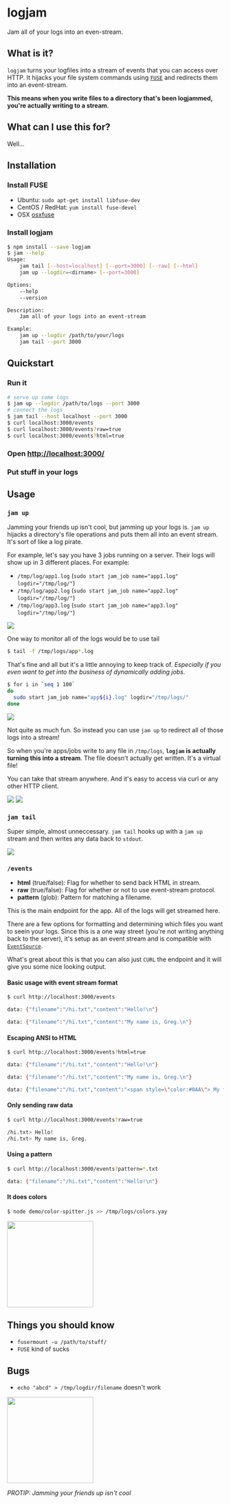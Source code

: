# logjam
Jam all of your logs into an even-stream.

*<gif goes here>*

## What is it?
`logjam` turns your logfiles into a stream of events that you can access
over HTTP. It hijacks your file system commands using [`FUSE`](http://fuse.sourceforge.net/)
and redirects them into an event-stream.

__This means when you write files to a directory that's been logjammed, you're
actually writing to a stream__.

## What can I use this for?
Well...

## Installation
### Install FUSE
- Ubuntu: `sudo apt-get install libfuse-dev`
- CentOS / RedHat: `yum install fuse-devel`
- OSX [osxfuse](http://osxfuse.github.com/)

### Install logjam
```bash
$ npm install --save logjam
$ jam --help
Usage:
    jam tail [--host=localhost] [--port=3000] [--raw] [--html]
    jam up --logdir=<dirname> [--port=3000]

Options:
    --help
    --version

Description:
    Jam all of your logs into an event-stream

Example:
    jam up --logdir /path/to/your/logs
    jam tail --port 3000
```

## Quickstart
### Run it
```bash
# serve up some logs
$ jam up --logdir /path/to/logs --port 3000
# connect the logs
$ jam tail --host localhost --port 3000
$ curl localhost:3000/events
$ curl localhost:3000/events?raw=true
$ curl localhost:3000/events?html=true
```

### Open [http://localhost:3000/](http://localhost:3000/)
*<picture goes here>*

### Put stuff in your logs
*<picture goes here>*


## Usage
### `jam up`
Jamming your friends up isn't cool, but jamming up your logs is. `jam up`
hijacks a directory's file operations and puts them all into an event stream.
It's sort of like a log pirate.

For example, let's say you have 3 jobs running on a server. Their logs will
show up in 3 different places. For example:

- `/tmp/log/app1.log` (`sudo start jam_job name="app1.log" logdir="/tmp/log/"`)
- `/tmp/log/app2.log` (`sudo start jam_job name="app2.log" logdir="/tmp/log/"`)
- `/tmp/log/app3.log` (`sudo start jam_job name="app3.log" logdir="/tmp/log/"`)

![](https://raw.githubusercontent.com/yhat/logjam/master/public/images/examples/0.png)

One way to monitor all of the logs would be to use tail

```bash
$ tail -f /tmp/logs/app*.log
```

That's fine and all but it's a little annoying to keep track of. *Especially if
you even want to get into the business of dynamically adding jobs*.

```bash
$ for i in `seq 1 100`
do
  sudo start jam_job name="app${i}.log" logdir="/tmp/logs/"
done
```

![](https://raw.githubusercontent.com/yhat/logjam/master/public/images/examples/1.png)

Not quite as much fun. So instead you can use `jam up` to redirect all of those
logs into a stream!

So when you're apps/jobs write to any file in `/tmp/logs`, __`logjam` is
actually turning this into a stream__. The file doesn't actually get written.
It's a virtual file!

You can take that stream anywhere. And it's easy to access via curl or any other
 HTTP client.

![](https://raw.githubusercontent.com/yhat/logjam/master/public/images/examples/2.png)
![](https://raw.githubusercontent.com/yhat/logjam/master/public/images/examples/3.png)


### `jam tail`
Super simple, almost unneccessary. `jam tail` hooks up with a `jam up` stream
and then writes any data back to `stdout`.

![](https://raw.githubusercontent.com/yhat/logjam/master/public/images/examples/4.png)

### `/events`
- __html__ (true/false): Flag for whether to send back HTML in stream.
- __raw__ (true/false): Flag for whether or not to use event-stream protocol.
- __pattern__ (glob): Pattern for matching a filename.

This is the main endpoint for the app. All of the logs will get streamed here.

There are a few options for formatting and determining which files you want to
seein your logs. Since this is a one way street (you're not writing anything back
to the server), it's setup as an event stream and is compatible with
[`EventSource`](https://developer.mozilla.org/en-US/docs/Web/API/EventSource).

What's great about this is that you can also just `CURL` the endpoint and it will
give you some nice looking output.


#### Basic usage with event stream format
```bash
$ curl http://localhost:3000/events

data: {"filename":"/hi.txt","content":"Hello!\n"}

data: {"filename":"/hi.txt","content":"My name is, Greg.\n"}
```

#### Escaping ANSI to HTML
```bash
$ curl http://localhost:3000/events?html=true

data: {"filename":"/hi.txt","content":"Hello!\n"}

data: {"filename":"/hi.txt","content":"My name is, Greg.\n"}

data: {"filename":"/hi.txt","content":"<span style=\"color:#0AA\"> My favorite color is BLUE\n</span>"}
```

#### Only sending raw data
```bash
$ curl http://localhost:3000/events?raw=true

/hi.txt> Hello!
/hi.txt> My name is, Greg.
```

#### Using a pattern
```bash
$ curl http://localhost:3000/events?pattern=*.txt

data: {"filename":"/hi.txt","content":"Hello!\n"}
```


#### It does colors
```bash
$ node demo/color-spitter.js >> /tmp/logs/colors.yay
```

<img src="https://raw.githubusercontent.com/yhat/logjam/master/public/images/it-does-colors.png" height="200px">

## Things you should know
- `fusermount -u /path/to/stuff/`
- `FUSE` kind of sucks

## Bugs
- `echo "abcd" > /tmp/logdir/filename` doesn't work

<img src="https://raw.githubusercontent.com/yhat/logjam/master/public/images/mac-basketball.png" height="200px">

*PROTIP: Jamming your friends up isn't cool*
